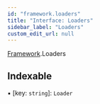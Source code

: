 ```yaml
---
id: "framework.loaders"
title: "Interface: Loaders"
sidebar_label: "Loaders"
custom_edit_url: null
---
```


[Framework](../modules/framework.md).Loaders

## Indexable

▪ [key: `string`]: `Loader`
